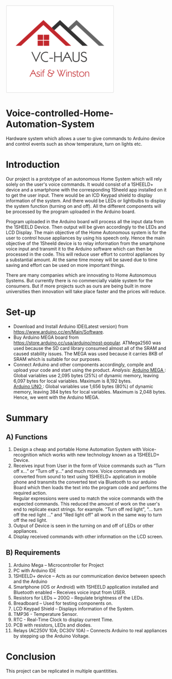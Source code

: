 #  ![VC-HAUS](https://github.com/WinstonMoh/Voice-controlled-Home-Automation-System/blob/master/images/logo.PNG)

# Voice-controlled-Home-Automation-System
Hardware system which allows a user to give commands to Arduino device and control events such as show temperature, turn on lights etc.

# Introduction
Our project is a prototype of an autonomous Home System which will rely solely on the user's voice commands. It would consist of a 1SHEELD+ device and a smartphone with the corresponding 1Sheeld app installed on it to get the user input. There would be an lCD Keypad shield to display information of the system. And there would be LEDs or lightbulbs to display the system function (turning on and off). All the different components will be processed by the program uploaded in the Arduino board. </br>

Program uploaded in the Arduino board will process all the input data from the 1SHEELD Device. Then output will be given accordingly to the LEDs and LCD Display. The main objective of the Home Autonomous system is for the user to control house appliances by using his speech only. Hence the main objective of the 1Sheeld device is to relay information from the smartphone voice input and transmit it to the Arduino software which can then be processed in the code. This will reduce user effort to control appliances by a substantial amount. At the same time money will be saved due to time saving and effort can be used on more important things. </br>

There are many companies which are innovating to Home Autonomous Systems. But currently there is no commercially viable system for the consumers. But if more projects such as ours are being built in more universities then innovation will take place faster and the prices will reduce. 


# Set-up
- Download and Install Arduino IDE(Latest version) from https://www.arduino.cc/en/Main/Software.
- Buy Arduino MEGA board from https://store.arduino.cc/usa/arduino/most-popular. ATMega2560 was used because the SD card library consumed almost all of the SRAM and caused stability issues. The MEGA was used because it carries 8KB of SRAM which is suitable for our purposes.
- Connect Arduino and other components accordingly, compile and upload your code and start using the product.
*Analysis:*
<u>Arduino MEGA </u>: Global variables use 2,095 bytes (25%) of dynamic memory, leaving 6,097 bytes for local variables. Maximum is 8,192 bytes. </br>
<u>Arduino UNO </u>: Global variables use 1,656 bytes (80%) of dynamic memory, leaving 384 bytes for local variables. Maximum is 2,048 bytes.
Hence, we went with the Arduino MEGA. 

# Summary
## A) Functions
1.	Design a cheap and portable Home Automation System with Voice-recognition which works with new technology known as a 1SHEELD+ Device.
2.	Receives input from User in the form of Voice commands such as “Turn off x...” or “Turn off y...” and much more. Voice commands are converted from sound to text using 1SHEELD+ application in mobile phone and transmits the converted text via Bluetooth to our arduino Board which then loads the text into the program code and performs the required action. </br> 
Regular expressions were used to match the voice commands with the expected commands. This reduced the amount of work on the user's end to replicate exact strings. for example. "Turn off red light", "... turn off the red light ..." and "Red light off" all work in the same way to turn off the red light.
3.	Output of Device is seen in the turning on and off of LEDs or other appliances.
4.	Display received commands with other information on the LCD screen.
 

## B) Requirements
1.	Arduino Mega – Microcontroller for Project
2.	PC with Arduino IDE
3.	1SHEELD+ device – Acts as our communication device between speech and the Arduino
4.	Smartphone (iOS or Android) with 1SHEELD application installed and Bluetooth enabled – Receives voice input from USER.
5.	Resistors for LEDs ~ 200Ω – Regulate brightness of the LEDs.
6.	Breadboard – Used for testing components on.
7.	LCD Keypad Shield – Displays information of the System.
8.  TMP36 - Temperature Sensor.
9.  RTC - Real-Time Clock to display current Time.
10. PCB with resistors, LEDs and diodes.
11.	Relays (AC250V 10A; DC30V 10A) – Connects Arduino to real appliances by stepping up the Arduino Voltage.


# Conclusion
This project can be replicated in multiple quantitities.
